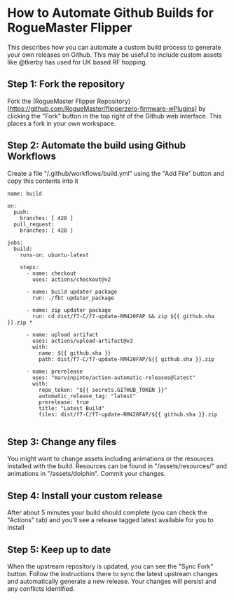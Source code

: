 # How to Automate Github Builds for RogueMaster Flipper
This describes how you can automate a custom build process to generate your own releases on Github. This may be useful to include custom assets like @tkerby has used for UK based RF hopping.

## Step 1: Fork the repository
Fork the (RogueMaster Flipper Repository)[https://github.com/RogueMaster/flipperzero-firmware-wPlugins] by clicking the "Fork" button in the top right of the Github web interface. This places a fork in your own workspace.

## Step 2: Automate the build using Github Workflows
Create a file "/.github/workflows/build.yml" using the "Add File" button and copy this contents into it
```
name: build

on:
  push:
    branches: [ 420 ]
  pull_request:
    branches: [ 420 ]

jobs:
  build:
    runs-on: ubuntu-latest

    steps:
      - name: checkout
        uses: actions/checkout@v2

      - name: build updater package
        run: ./fbt updater_package

      - name: zip updater package
        run: cd dist/f7-C/f7-update-RM420FAP && zip ${{ github.sha }}.zip *

      - name: upload artifact
        uses: actions/upload-artifact@v3
        with:
          name: ${{ github.sha }}
          path: dist/f7-C/f7-update-RM420FAP/${{ github.sha }}.zip
          
      - name: prerelease
        uses: "marvinpinto/action-automatic-releases@latest"
        with:
          repo_token: "${{ secrets.GITHUB_TOKEN }}"
          automatic_release_tag: "latest"
          prerelease: true
          title: "Latest Build"
          files: dist/f7-C/f7-update-RM420FAP/${{ github.sha }}.zip
          
```
## Step 3: Change any files
You might want to change assets including animations or the resources installed with the build. Resources can be found in "/assets/resources/" and animations in "/assets/dolphin". Commit your changes.

## Step 4: Install your custom release
After about 5 minutes your build should complete (you can check the "Actions" tab) and you'll see a release tagged latest available for you to install

## Step 5: Keep up to date
When the upstream repository is updated, you can see the "Sync Fork" button. Follow the instructions there to sync the latest upstream changes and automatically generate a new release. Your changes will persist and any conflicts identified.
